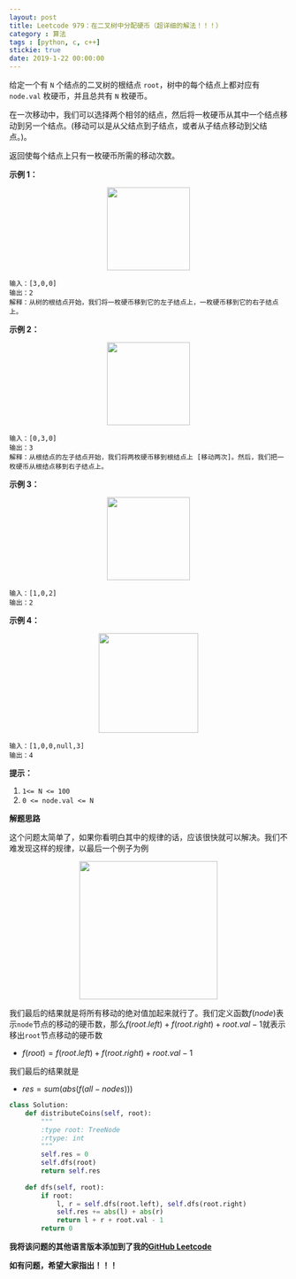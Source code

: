 ```yaml
---
layout: post
title: Leetcode 979：在二叉树中分配硬币（超详细的解法！！！）
category : 算法
tags : [python, c, c++]
stickie: true
date: 2019-1-22 00:00:00
---
```


给定一个有 `N` 个结点的二叉树的根结点 `root`，树中的每个结点上都对应有 `node.val` 枚硬币，并且总共有 `N` 枚硬币。

在一次移动中，我们可以选择两个相邻的结点，然后将一枚硬币从其中一个结点移动到另一个结点。(移动可以是从父结点到子结点，或者从子结点移动到父结点。)。

返回使每个结点上只有一枚硬币所需的移动次数。

**示例 1：**

<center class="half">
    <img src="https://assets.leetcode.com/uploads/2019/01/18/tree1.png" width="150">
</center>

```
输入：[3,0,0]
输出：2
解释：从树的根结点开始，我们将一枚硬币移到它的左子结点上，一枚硬币移到它的右子结点上。
```

**示例 2：**

<center class="half">
    <img src="https://assets.leetcode.com/uploads/2019/01/18/tree2.png" width="150">
</center>

```
输入：[0,3,0]
输出：3
解释：从根结点的左子结点开始，我们将两枚硬币移到根结点上 [移动两次]。然后，我们把一枚硬币从根结点移到右子结点上。
```

**示例 3：**

<center class="half">
    <img src="https://assets.leetcode.com/uploads/2019/01/18/tree3.png" width="150">
</center>

```
输入：[1,0,2]
输出：2
```

**示例 4：**

<center class="half">
    <img src="https://assets.leetcode.com/uploads/2019/01/18/tree4.png" width="180">
</center>

```
输入：[1,0,0,null,3]
输出：4
```

**提示：**

1. `1<= N <= 100`
2. `0 <= node.val <= N`

**解题思路**

这个问题太简单了，如果你看明白其中的规律的话，应该很快就可以解决。我们不难发现这样的规律，以最后一个例子为例

<center class="half">
    <img src="https://raw.githubusercontent.com/wiki/luliyucoordinate/ImageBed/979/2019_1_22_1.png" width="250">
</center>

我们最后的结果就是将所有移动的绝对值加起来就行了。我们定义函数$f(node)$表示`node`节点的移动的硬币数，那么$f(root.left)+f(root.right)+root.val-1$就表示移出`root`节点移动的硬币数

- $f(root)=f(root.left)+f(root.right)+root.val-1$

我们最后的结果就是

- $res=sum(abs(f(all-nodes)))$

```python
class Solution:
    def distributeCoins(self, root):
        """
        :type root: TreeNode
        :rtype: int
        """
        self.res = 0
        self.dfs(root)
        return self.res
        
    def dfs(self, root):
        if root:
            l, r = self.dfs(root.left), self.dfs(root.right)
            self.res += abs(l) + abs(r)
            return l + r + root.val - 1
        return 0
```

**我将该问题的其他语言版本添加到了我的[GitHub Leetcode](https://github.com/luliyucoordinate/Leetcode)**

**如有问题，希望大家指出！！！**